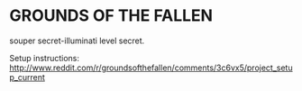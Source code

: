 # GROUNDS OF THE FALLEN
souper secret-illuminati level secret.

Setup instructions: http://www.reddit.com/r/groundsofthefallen/comments/3c6vx5/project_setup_current
